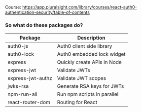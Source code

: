 Course: https://app.pluralsight.com/library/courses/react-auth0-authentication-security/table-of-contents

### So what do these packages do?

|   Package             | Description                 |
|   -----               | -----                       |
|   auth0-js	          | Auth0 client side library   |
|   auth0-lock	        |Auth0 embedded lock widget   |
|   express	            |Quickly create APIs in Node  |
|   express-jwt	        |Validate JWTs                |
|   express-jwt-authz	  |Validate JWT scopes          |
|   jwks-rsa	          |Generate RSA keys for JWTs   |
|   npm-run-all	        |Run npm scripts in parallel  |
|   react-router-dom	  | Routing for React           |

